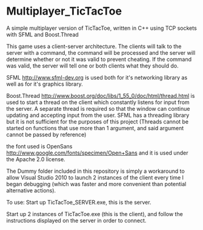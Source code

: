 Multiplayer_TicTacToe
=====================

A simple multiplayer version of TicTacToe, written in C++ using TCP sockets with SFML and Boost.Thread


This game uses a client-server architecture. The clients will talk to the server with a command,
the command will be processed and the server will determine whether or not it was valid to prevent cheating. If the command was valid, the server will tell one or both clients what they should do. 

SFML http://www.sfml-dev.org is used both for it's networking library as well as for it's graphics library. 

Boost.Thread http://www.boost.org/doc/libs/1_55_0/doc/html/thread.html is used to start a thread on the client which constantly listens for input from the server. A separate thread is required so that the window can continue updating and accepting input from the user. SFML has a threading library but it is not sufficient for the purposes of this project (Threads cannot be started on functions that use more than 1 argument, and said argument cannot be passed by reference) 

the font used is OpenSans http://www.google.com/fonts/specimen/Open+Sans and it is used under the Apache 2.0 license. 


The Dummy folder included in this repository is simply a workaround to allow Visual Studio 2010 to launch 2 instances of the client every time I began debugging (which was faster and more convenient than potential alternative actions).

To use: Start up TicTacToe_SERVER.exe, this is the server. 

Start up 2 instances of TicTacToe.exe (this is the client), and follow the instructions displayed on the server in order to connect. 
